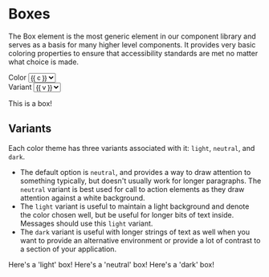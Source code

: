<script setup>
import { ref } from 'vue';
import Box, { boxColors, boxVariants } from '@/elements/box/Box';

const color = ref('blue');
const variant = ref('neutral');
</script>

# Boxes

The Box element is the most generic element in our component library and serves as a basis for many higher level components. It provides very basic coloring properties to ensure that accessibility standards are met no matter what choice is made.

<div class="grid grid-cols-2 gap-4 mb-4">
    <div>
        <label class="block">Color</label>
        <select v-model="color">
            <option v-for="c in boxColors" :key="c" :value="c">{{ c }}</option>
        </select>
    </div>
    <div>
        <label class="block">Variant</label>
        <select v-model="variant">
            <option v-for="v in boxVariants" :key="v" :value="v">{{ v }}</option>
        </select>
    </div>
</div>

<Box :color="color" :variant="variant">This is a box!</Box>

## Variants

Each color theme has three variants associated with it: `light`, `neutral`, and `dark`.

- The default option is `neutral`, and provides a way to draw attention to something typically, but doesn't usually work for longer paragraphs. The `neutral` variant is best used for call to action elements as they draw attention against a white background.
- The `light` variant is useful to maintain a light background and denote the color chosen well, but be useful for longer bits of text inside. Messages should use this `light` variant.
- The `dark` variant is useful with longer strings of text as well when you want to provide an alternative environment or provide a lot of contrast to a section of your application.

<Box :color="color" variant="light">Here's a 'light' box!</Box>
<Box :color="color">Here's a 'neutral' box!</Box>
<Box :color="color" variant="dark">Here's a 'dark' box!</Box>
